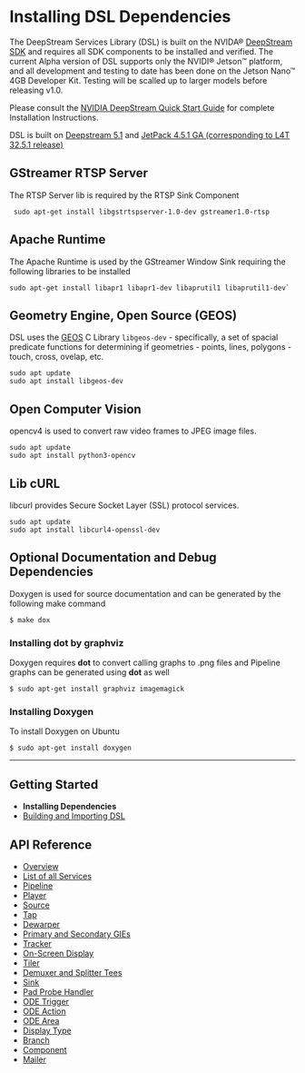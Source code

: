 # Installing DSL Dependencies
The DeepStream Services Library (DSL) is built on the NVIDA® [DeepStream SDK](https://developer.nvidia.com/deepstream-sdk) and requires all SDK components to be installed and verified. The current Alpha version of DSL supports only the NVIDI® Jetson™ platform, and all development and testing to date has been done on the Jetson Nano™ 4GB Developer Kit. Testing will be scalled up to larger models before releasing v1.0.

Please consult the [NVIDIA DeepStream Quick Start Guide](https://docs.nvidia.com/metropolis/deepstream/dev-guide/text/DS_Quickstart.html) for complete Installation Instructions.

DSL is built on [Deepstream 5.1](https://docs.nvidia.com/metropolis/deepstream/dev-guide/text/DS_Quickstart.html) and [JetPack 4.5.1 GA (corresponding to L4T 32.5.1 release)](https://developer.nvidia.com/embedded/jetpack)

## GStreamer RTSP Server
The RTSP Server lib is required by the RTSP Sink Component
```
 sudo apt-get install libgstrtspserver-1.0-dev gstreamer1.0-rtsp
```

## Apache Runtime
The Apache Runtime is used by the GStreamer Window Sink requiring the following libraries to be installed
```
sudo apt-get install libapr1 libapr1-dev libaprutil1 libaprutil1-dev`
```

## Geometry Engine, Open Source (GEOS)
DSL uses the [GEOS](https://trac.osgeo.org/geos) C Library `libgeos-dev` - specifically, a set of spacial predicate functions for determining if geometries - points, lines, polygons - touch, cross, ovelap, etc. 
```
sudo apt update
sudo apt install libgeos-dev 
```

## Open Computer Vision
opencv4 is used to convert raw video frames to JPEG image files.

```
sudo apt update
sudo apt install python3-opencv
```

## Lib cURL
libcurl provides Secure Socket Layer (SSL) protocol services.  
```
sudo apt update
sudo apt install libcurl4-openssl-dev
```

## Optional Documentation and Debug Dependencies
Doxygen is used for source documentation and can be generated by the following make command
```
$ make dox
```

### Installing dot by graphviz
Doxygen requires **dot** to convert calling graphs to .png files and Pipeline graphs can be generated using **dot** as well
```
$ sudo apt-get install graphviz imagemagick
```

### Installing Doxygen
To install Doxygen on Ubuntu
```
$ sudo apt-get install doxygen
```

---

## Getting Started
* **Installing Dependencies**
* [Building and Importing DSL](/docs/building-dsl.md)

## API Reference
* [Overview](/docs/overview.md)
* [List of all Services](/docs/api-reference-list.md)
* [Pipeline](/docs/api-pipeline.md)
* [Player](/docs/api-player.md)
* [Source](/docs/api-source.md)
* [Tap](/docs/api-tap.md)
* [Dewarper](/docs/api-dewarper.md)
* [Primary and Secondary GIEs](/docs/api-gie.md)
* [Tracker](/docs/api-tracker.md)
* [On-Screen Display](/docs/api-osd.md)
* [Tiler](/docs/api-tiler.md)
* [Demuxer and Splitter Tees](/docs/api-tee)
* [Sink](/docs/api-sink.md)
* [Pad Probe Handler](/docs/api-pph.md)
* [ODE Trigger](/docs/api-ode-trigger.md)
* [ODE Action ](/docs/api-ode-action.md)
* [ODE Area](/docs/api-ode-area.md)
* [Display Type](/docs/api-display-type.md)
* [Branch](/docs/api-branch.md)
* [Component](/docs/api-component.md)
* [Mailer](/docs/api-mailer.md)

